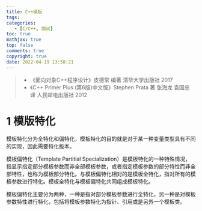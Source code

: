 ```yaml
---
title: C++模板
tags:
categories:
   - [C/C++, 面试] 
toc: true
mathjax: true
top: false
comments: true
copyright: true
date: 2022-04-19 13:58:21
---
```


> * 《面向对象C++程序设计》皮德常 编著 清华大学出版社 2017
> * 《C++ Primer Plus (第6版)中文版》Stephen Prata 著 张海龙 袁国忠 译 人民邮电出版社 2012

# 1 模版特化

模板特化分为全特化和偏特化，模板特化的目的就是对于某一种变量类型具有不同的实现，因此需要特化版本。

模板偏特化（Template Partitial Specialization）是模板特化的一种特殊情况，指显示指定部分模板参数而非全部模板参数，或者指定模板参数的部分特性而非全部特性，也称为模板部分特化。与模板偏特化相对的是模板全特化，指对所有的模板参数进行特化。模板全特化与模板偏特化共同组成模板特化。

模板偏特化主要分为两种，一种是指对部分模板参数进行全特化，另一种是对模板参数特性进行特化，包括将模板参数特化为指针、引用或是另外一个模板类。
